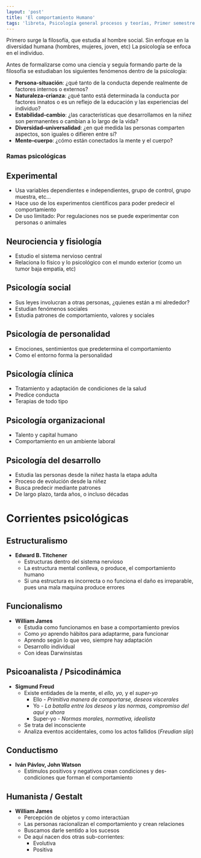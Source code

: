 ```yaml
---
layout: 'post'
title: 'El comportamiento Humano'
tags: 'libreta, Psicología general procesos y teorías, Primer semestre'
---
```



Primero surge la filosofía, que estudia al hombre social. Sin enfoque en la diversidad humana (hombres, mujeres, joven, etc) La psicología se enfoca en el individuo.

Antes de formalizarse como una ciencia y seguía formando parte de la filosofía se estudiaban los siguientes fenómenos dentro de la psicología:


* **Persona-situación**: ¿qué tanto de la conducta depende realmente de factores internos o externos?
* **Naturaleza-crianza**: ¿qué tanto está determinada la conducta por factores innatos o es un reflejo de la educación y las experiencias del individuo?
* **Estabilidad-cambio**: ¿las características que desarrollamos en la niñez son permanentes o cambian a lo largo de la vida?
* **Diversidad–universalidad**: ¿en qué medida las personas comparten aspectos, son iguales o difieren entre sí?
* **Mente–cuerpo**: ¿cómo están conectados la mente y el cuerpo?

### Ramas psicológicas 

## Experimental

* Usa variables dependientes e independientes, grupo de control, grupo muestra, etc...
* Hace uso de los experimentos científicos para poder predecir el comportamiento
* De uso limitado: Por regulaciones nos se puede experimentar con personas o animales

## Neurociencia y fisiología

* Estudio el sistema nervioso central
* Relaciona lo físico y lo psicológico con el mundo exterior (como un tumor baja empatía, etc)

## Psicología social

* Sus leyes involucran a otras personas, ¿quienes están a mi alrededor?
* Estudian fenómenos sociales
* Estudia patrones de comportamiento, valores y sociales

## Psicología de personalidad

* Emociones, sentimientos que predetermina el comportamiento
* Como el entorno forma la personalidad

## Psicología clínica

* Tratamiento y adaptación de condiciones de la salud
* Predice conducta
* Terapias de todo tipo

## Psicología organizacional

* Talento y capital humano
* Comportamiento en un ambiente laboral

## Psicología del desarrollo

* Estudia las personas desde la niñez hasta la etapa adulta
* Proceso de evolución desde la niñez
* Busca predecir mediante patrones
* De largo plazo, tarda años, o incluso décadas

# Corrientes psicológicas

## Estructuralismo

* __Edward B. Titchener__
	+ Estructuras dentro del sistema nervioso
	+ La estructura mental conlleva, o produce, el comportamiento humano
	+ Si una estructura es incorrecta o no funciona el daño es irreparable, pues una mala maquina produce errores

## Funcionalismo

* __William James__
	+ Estudia como funcionamos en base a comportamiento previos
	+ Como *yo* aprendo hábitos para adaptarme, para funcionar
	+ Aprendo según lo que veo, siempre hay adaptación
	+ Desarrollo individual
	+ Con ideas Darwinsistas
 
## Psicoanalista / Psicodinámica

* __Sigmund Freud__
	+ Existe entidades de la mente, el *ello, yo,* y el *super-yo*
		+ Ello - *Primitiva manera de comportarse, deseos viscerales*
		+ Yo - *La batalla entre los deseos y las normas, compromiso del aquí y ahora*
		+ Super-yo - *Normas morales, normativa, idealista*
	+ Se trata del inconsciente
	+ Analiza eventos accidentales, como los actos fallidos (*Freudian slip*)
 
## Conductismo

* __Iván Pávlov, John Watson__
	+ Estímulos positivos y negativos crean condiciones y des-condiciones que forman el comportamiento

## Humanista / Gestalt 

* __William James__
	+ Percepción de objetos y como interactúan
	+ Las personas racionalizan el comportamiento y crean relaciones
	+ Buscamos darle sentido a los sucesos
	+ De aquí nacen dos otras sub-corrientes:
		+ Evolutiva
		+ Positiva
